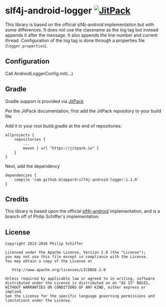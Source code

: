 slf4j-android-logger [![JitPack](https://jitpack.io/v/bleppard/slf4j-android-logger.svg)](https://jitpack.io/#bleppard/slf4j-android-logger)
==============

<!-- 
Badges for later
[![Android Arsenal](https://img.shields.io/badge/Android%20Arsenal-Caffeine-brightgreen.svg?style=flat)](http://android-arsenal.com/details/1/1055)

[![Codacy](https://api.codacy.com/project/badge/Grade/7051075a25b548699c642b39f666580f)](https://www.codacy.com/app/brent/caffeine?utm_source=github.com&amp;utm_medium=referral&amp;utm_content=percolate/caffeine&amp;utm_campaign=Badge_Grade)
-->


This library is based on the official slf4j-android implementation but with some differences.
It does not use the classname as the log tag but instead appends it after the message. It also appends the line number and current thread.
Configuration of the log tag is done through a properties file (`logger.properties`).

Configuration
-------------

Call AndroidLoggerConfig.init(...)

Gradle
--------

Gradle support is provided via [JitPack][3]

Per the JitPack documentation, first add the JitPack repository to your build file


Add it in your root build.gradle at the end of repositories:

```
allprojects {
	repositories {
		...
		maven { url "https://jitpack.io" }
	}
}
```

Next, add the dependency

```
dependencies {
	compile 'com.github.bleppard:slf4j-android-logger:1.1.0'
}
```


Credits
-------

This library is based upon the official [slf4j-android][2] implementation, and is a branch off of Philip Schiffer's implementation.


License
-------

    Copyright 2013-2016 Philip Schiffer

    Licensed under the Apache License, Version 2.0 (the "License");
    you may not use this file except in compliance with the License.
    You may obtain a copy of the License at

       http://www.apache.org/licenses/LICENSE-2.0

    Unless required by applicable law or agreed to in writing, software
    distributed under the License is distributed on an "AS IS" BASIS,
    WITHOUT WARRANTIES OR CONDITIONS OF ANY KIND, either express or implied.
    See the License for the specific language governing permissions and
    limitations under the License.

[1]: http://repository.sonatype.org/service/local/artifact/maven/redirect?r=central-proxy&g=de.psdev&a=slf4j-android-logger&v=LATEST
[2]: https://github.com/qos-ch/slf4j/tree/master/slf4j-android
[3]: https://jitpack.io/#bleppard/slf4j-android-logger
